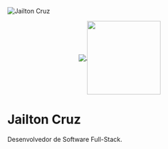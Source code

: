 ![Jailton Cruz](https://storage.googleapis.com/tom-cruz_cdn/assets/profile/profile.png)

<p align="center">
  <a href="https://github.com/anuraghazra/github-readme-stats">
    <img
      align="center"
      src="https://github-readme-stats.vercel.app/api/top-langs/?username=jailtoncruz&layout=compact&langs_count=7&theme=dracula"
    />
  </a>
  <a href="https://github.com/anuraghazra/github-readme-stats">
    <img
      align="center"
      height="165"
      src="https://github-readme-stats.vercel.app/api?username=jailtoncruz&show_icons=true&theme=dracula&include_all_commits=true&count_private=true"
    />
  </a>
</p>

<h1>Jailton Cruz</h1>
<p>Desenvolvedor de Software Full-Stack.</p>
